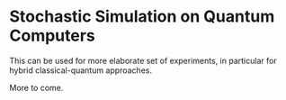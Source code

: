 # Stochastic Simulation on Quantum Computers

This can be used for more elaborate set of experiments, in particular for hybrid classical-quantum approaches.

More to come.